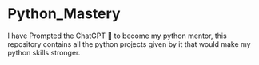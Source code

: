 # Python_Mastery
I have Prompted the ChatGPT 🤖 to become my python mentor, this repository contains all the python projects given by it that would make my python skills stronger.
